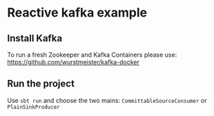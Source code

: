 # Reactive kafka example

## Install Kafka

To run a fresh Zookeeper and Kafka Containers please use: https://github.com/wurstmeister/kafka-docker

## Run the project

Use `sbt run` and choose the two mains: `CommittableSourceConsumer` or `PlainSinkProducer`
